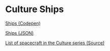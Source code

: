 # Culture Ships

[Ships (Codepen)](https://codepen.io/bantuist/pen/KRyemo)

[Ships (JSON)](https://gist.github.com/yosevukilonzo/f85ae5d616e9e8c9f1c7e8f30b16e267)

[List of spacecraft in the Culture series (Source)](https://en.wikipedia.org/wiki/List_of_spacecraft_in_the_Culture_series)

